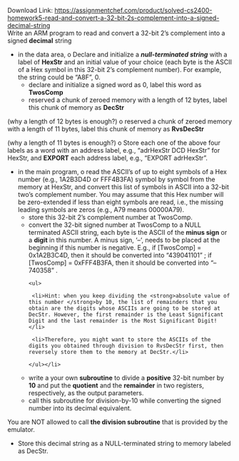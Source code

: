 Download Link: https://assignmentchef.com/product/solved-cs2400-homework5-read-and-convert-a-32-bit-2s-complement-into-a-signed-decimal-string
<br>
Write an ARM program to read and convert a 32-bit 2’s complement into a signed <strong>decimal</strong> string

<ul>

 <li>in the data area, o Declare and initialize a <strong><em>null-terminated string</em></strong> with a label of <strong>HexStr</strong> and an initial value of your choice (each byte is the ASCII of a Hex symbol in this 32-bit 2’s complement number). For example, the string could be “A8F”, 0.

  <ul>

   <li>declare and initialize a signed word as 0, label this word as <strong>TwosComp</strong></li>

   <li>reserved a chunk of zeroed memory with a length of 12 bytes, label this chunk of memory as <strong>DecStr</strong></li>

  </ul></li>

</ul>

(why a length of 12 bytes is enough?) o reserved a chunk of zeroed memory with a length of 11 bytes, label this chunk of memory as <strong>RvsDecStr</strong>

(why a length of 11 bytes is enough?) o Store each one of the above four labels as a word with an address label, e.g., “adrHexStr DCD HexStr” for HexStr, and <strong>EXPORT</strong> each address label, e.g., “EXPORT adrHexStr”.

<ul>

 <li>in the main program, o read the ASCII’s of up to eight symbols of a Hex number (e.g., 1A2B3D4D or FFF4B3FA) symbol by symbol from the memory at HexStr, and convert this list of symbols in ASCII into a 32-bit two’s complement number. You may assume that this Hex number will be zero-extended if less than eight symbols are read, i.e., the missing leading symbols are zeros (e.g., A79 means 00000A79).

  <ul>

   <li>store this 32-bit 2’s complement number at TwosComp.</li>

   <li>convert the 32-bit signed number at TwosComp to a NULL terminated ASCII string, each byte is the ASCII of the <strong>minus sign</strong> or a <strong>digit</strong> in this number. A minus sign, ‘–‘, needs to be placed at the beginning if this number is negative. E.g., if [TwosComp] = 0x1A2B3C4D, then it should be converted into “439041101” ; if [TwosComp] = 0xFFF4B3FA, then it should be converted into “–740358” .

    <ul>

     <li>Hint: when you keep dividing the <strong>absolute value of this number </strong>by 10, the list of remainders that you obtain are the digits whose ASCIIs are going to be stored at DecStr. However, the first remainder is the Least Significant Digit and the last remainder is the Most Significant Digit!</li>

     <li>Therefore, you might want to store the ASCIIs of the digits you obtained through division to RvsDecStr first, then reversely store them to the memory at DecStr.</li>

    </ul></li>

   <li>write a your own <strong>subroutine</strong> to divide a <strong>positive</strong> 32-bit number by <strong>10</strong> and put the <strong>quotient</strong> and the <strong>remainder</strong> in two registers, respectively, as the output parameters.</li>

   <li>call this subroutine for division-by-10 while converting the signed number into its decimal equivalent.</li>

  </ul></li>

</ul>

You are NOT allowed to call <strong>the division subroutine</strong> that is provided by the emulator.

<ul>

 <li>Store this decimal string as a NULL-terminated string to memory labeled as DecStr.</li>

</ul>





